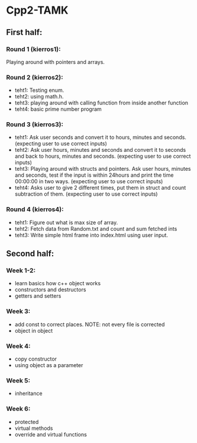 # Cpp2-TAMK

## First half:

### Round 1 (kierros1):
Playing around with pointers and arrays.

### Round 2 (kierros2):
- teht1: Testing enum.
- teht2: using math.h.
- teht3: playing around with calling function from inside another function
- teht4: basic prime number program

### Round 3 (kierros3):
- teht1: Ask user seconds and convert it to hours, minutes and seconds. (expecting user to use correct inputs)
- teht2: Ask user hours, minutes and seconds and convert it to seconds and back to hours, minutes and seconds. (expecting user to use correct inputs)
- teht3: Playing around with structs and pointers. Ask user hours, minutes and seconds, test if the input is within 24hours and print the time 00:00:00 in two ways. (expecting user to use correct inputs)
- teht4: Asks user to give 2 different times, put them in struct and count subtraction of them. (expecting user to use correct inputs)

### Round 4 (kierros4):
- teht1: Figure out what is max size of array.
- teht2: Fetch data from Random.txt and count and sum fetched ints
- teht3: Write simple html frame into index.html using user input.

## Second half:
### Week 1-2:
- learn basics how c++ object works
- constructors and destructors
- getters and setters

### Week 3:
- add const to correct places. NOTE: not every file is corrected
- object in object

### Week 4: 
- copy constructor
- using object as a parameter

### Week 5:
- inheritance

### Week 6:
- protected
- virtual methods
- override and virtual functions

